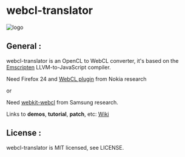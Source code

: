 webcl-translator
================

![logo](http://wolfviking0.github.io/webcl-translator/images/webcl.png)

General :
---------

webcl-translator is an OpenCL to WebCL converter, it's based on the [Emscripten](https://github.com/kripken/emscripten) LLVM-to-JavaScript compiler.

Need Firefox 24 and [WebCL plugin](http://webcl.nokiaresearch.com) from Nokia research

or

Need [webkit-webcl](https://github.com/SRA-SiliconValley/webkit-webcl) from Samsung research.

Links to **demos**, **tutorial**, **patch**, etc: [Wiki](https://github.com/wolfviking0/webcl-translator/wiki)

License :
---------

webcl-translator is MIT licensed, see LICENSE.

